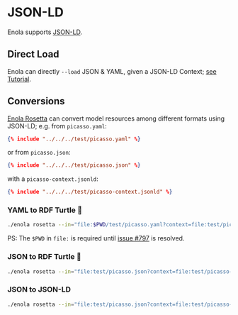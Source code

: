 <!--
    SPDX-License-Identifier: Apache-2.0

    Copyright 2024 The Enola <https://enola.dev> Authors

    Licensed under the Apache License, Version 2.0 (the "License");
    you may not use this file except in compliance with the License.
    You may obtain a copy of the License at

        https://www.apache.org/licenses/LICENSE-2.0

    Unless required by applicable law or agreed to in writing, software
    distributed under the License is distributed on an "AS IS" BASIS,
    WITHOUT WARRANTIES OR CONDITIONS OF ANY KIND, either express or implied.
    See the License for the specific language governing permissions and
    limitations under the License.
-->

# JSON-LD

Enola supports [JSON-LD](https://en.wikipedia.org/wiki/JSON-LD).

## Direct Load

Enola can directly `--load` JSON & YAML, given a JSON-LD Context; [see Tutorial](../../models/example.org/json-ld.md).

## Conversions

[Enola Rosetta](../rosetta/index.md) can convert model resources among different formats using JSON-LD; e.g. from `picasso.yaml`:

```json
{% include "../../../test/picasso.yaml" %}
```

or from `picasso.json`:

```json
{% include "../../../test/picasso.json" %}
```

with a `picasso-context.jsonld`:

```json
{% include "../../../test/picasso-context.jsonld" %}
```

### YAML to RDF Turtle 🐢

```bash cd ../.././..
./enola rosetta --in="file:$PWD/test/picasso.yaml?context=file:test/picasso-context.jsonld" --out="fd:1?mediaType=text/turtle"
```

PS: The `$PWD` in `file:` is required until [issue #797](https://github.com/enola-dev/enola/issues/797) is resolved.

### JSON to RDF Turtle 🐢

```bash cd ../.././..
./enola rosetta --in="file:test/picasso.json?context=file:test/picasso-context.jsonld" --out="fd:1?mediaType=text/turtle"
```

### JSON to JSON-LD

```bash cd ../.././..
./enola rosetta --in="file:test/picasso.json?context=file:test/picasso-context.jsonld" --out="fd:1?mediaType=application/ld+json" | head -7
```
